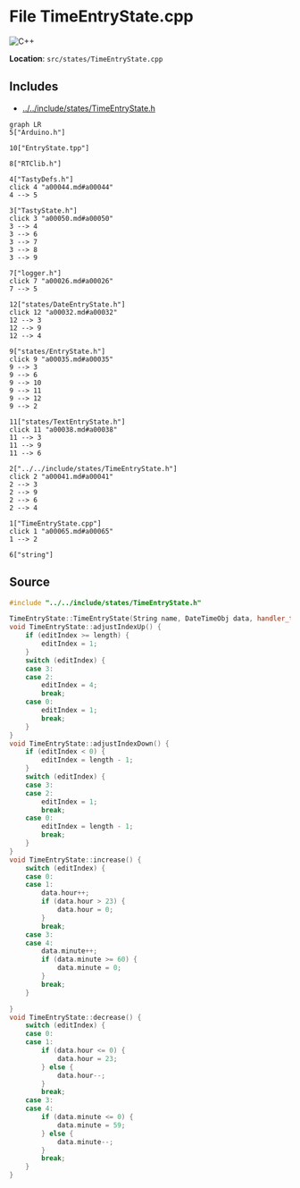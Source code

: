 <a id="a00065"></a>
# File TimeEntryState.cpp

![][C++]

**Location**: `src/states/TimeEntryState.cpp`





## Includes

* [../../include/states/TimeEntryState.h](a00041.md#a00041)

```mermaid
graph LR
5["Arduino.h"]

10["EntryState.tpp"]

8["RTClib.h"]

4["TastyDefs.h"]
click 4 "a00044.md#a00044"
4 --> 5

3["TastyState.h"]
click 3 "a00050.md#a00050"
3 --> 4
3 --> 6
3 --> 7
3 --> 8
3 --> 9

7["logger.h"]
click 7 "a00026.md#a00026"
7 --> 5

12["states/DateEntryState.h"]
click 12 "a00032.md#a00032"
12 --> 3
12 --> 9
12 --> 4

9["states/EntryState.h"]
click 9 "a00035.md#a00035"
9 --> 3
9 --> 6
9 --> 10
9 --> 11
9 --> 12
9 --> 2

11["states/TextEntryState.h"]
click 11 "a00038.md#a00038"
11 --> 3
11 --> 9
11 --> 6

2["../../include/states/TimeEntryState.h"]
click 2 "a00041.md#a00041"
2 --> 3
2 --> 9
2 --> 6
2 --> 4

1["TimeEntryState.cpp"]
click 1 "a00065.md#a00065"
1 --> 2

6["string"]

```

## Source

```cpp
#include "../../include/states/TimeEntryState.h"

TimeEntryState::TimeEntryState(String name, DateTimeObj data, handler_t saveFn, TastyState* returnState) : EntryState::EntryState(name, 5, data, saveFn, returnState, this) {};
void TimeEntryState::adjustIndexUp() {
    if (editIndex >= length) {
        editIndex = 1;
    }
    switch (editIndex) {
    case 3:
    case 2:
        editIndex = 4;
        break;
    case 0:
        editIndex = 1;
        break;
    }
}
void TimeEntryState::adjustIndexDown() {
    if (editIndex < 0) {
        editIndex = length - 1;
    }
    switch (editIndex) {
    case 3:
    case 2:
        editIndex = 1;
        break;
    case 0:
        editIndex = length - 1;
        break;
    }
}
void TimeEntryState::increase() {
    switch (editIndex) {
    case 0:
    case 1:
        data.hour++;
        if (data.hour > 23) {
            data.hour = 0;
        }
        break;
    case 3:
    case 4:
        data.minute++;
        if (data.minute >= 60) {
            data.minute = 0;
        }
        break;
    }

}
void TimeEntryState::decrease() {
    switch (editIndex) {
    case 0:
    case 1:
        if (data.hour <= 0) {
            data.hour = 23;
        } else {
            data.hour--;
        }
        break;
    case 3:
    case 4:
        if (data.minute <= 0) {
            data.minute = 59;
        } else {
            data.minute--;
        }
        break;
    }
}
```

[public]: https://img.shields.io/badge/-public-brightgreen (public)
[C++]: https://img.shields.io/badge/language-C%2B%2B-blue (C++)
[static]: https://img.shields.io/badge/-static-lightgrey (static)
[private]: https://img.shields.io/badge/-private-red (private)
[Markdown]: https://img.shields.io/badge/language-Markdown-blue (Markdown)